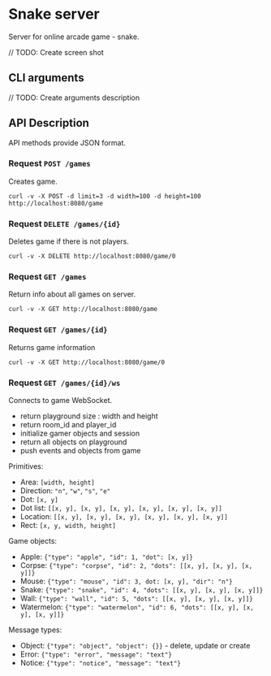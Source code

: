 
# Snake server

Server for online arcade game - snake.

// TODO: Create screen shot

## CLI arguments

// TODO: Create arguments description

## API Description

API methods provide JSON format.

### Request `POST /games`

Creates game.

```
curl -v -X POST -d limit=3 -d width=100 -d height=100 http://localhost:8080/game
```

### Request `DELETE /games/{id}`

Deletes game if there is not players.

```
curl -v -X DELETE http://localhost:8080/game/0
```

### Request `GET /games`

Return info about all games on server.

```
curl -v -X GET http://localhost:8080/game
```

### Request `GET /games/{id}`

Returns game information

```
curl -v -X GET http://localhost:8080/game/0
```

### Request `GET /games/{id}/ws`

Connects to game WebSocket.

* return playground size : width and height
* return room_id and player_id
* initialize gamer objects and session
* return all objects on playground
* push events and objects from game

Primitives:

* Area: `[width, height]`
* Direction: `"n"`, `"w"`, `"s"`, `"e"`
* Dot: `[x, y]`
* Dot list: `[[x, y], [x, y], [x, y], [x, y], [x, y], [x, y]]`
* Location: `[[x, y], [x, y], [x, y], [x, y], [x, y], [x, y]]`
* Rect: `[x, y, width, height]`

Game objects:

* Apple: `{"type": "apple", "id": 1, "dot": [x, y]}`
* Corpse: `{"type": "corpse", "id": 2, "dots": [[x, y], [x, y], [x, y]]}`
* Mouse: `{"type": "mouse", "id": 3, dot: [x, y], "dir": "n"}`
* Snake: `{"type": "snake", "id": 4, "dots": [[x, y], [x, y], [x, y]]}`
* Wall: `{"type": "wall", "id": 5, "dots": [[x, y], [x, y], [x, y]]}`
* Watermelon: `{"type": "watermelon", "id": 6, "dots": [[x, y], [x, y], [x, y]]}`

Message types:

* Object: `{"type": "object", "object": {}}` - delete, update or create
* Error: `{"type": "error", "message": "text"}`
* Notice: `{"type": "notice", "message": "text"}`
